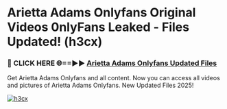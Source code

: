 # Arietta Adams Onlyfans Original Videos 0nlyFans Leaked - Files Updated! (h3cx)

<h3>🔴 CLICK HERE 🌐==►► <a href="https://tinyurl.com/ehrbuxhb" rel="nofollow">Arietta Adams Onlyfans Updated Files</a></h3>

Get Arietta Adams Onlyfans and all content. Now you can access all videos and pictures of Arietta Adams Onlyfans. New Updated Files 2025!

[![h3cx](https://i.imgur.com/lVYEuWS.gif)](https://tinyurl.com/ehrbuxhb)
